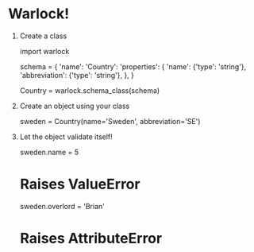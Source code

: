 # Warlock!

1) Create a class

    import warlock

	schema = {
	    'name': 'Country':
	    'properties': {
	        'name': {'type': 'string'},
	        'abbreviation': {'type': 'string'},
	    },
	}

	Country = warlock.schema_class(schema)

2) Create an object using your class

	sweden = Country(name='Sweden', abbreviation='SE')

3) Let the object validate itself!

    sweden.name = 5
    # Raises ValueError

    sweden.overlord = 'Brian'
    # Raises AttributeError
